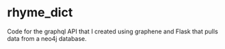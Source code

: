 # rhyme_dict
Code for the graphql API that I created using graphene and Flask that pulls data from a neo4j database.

